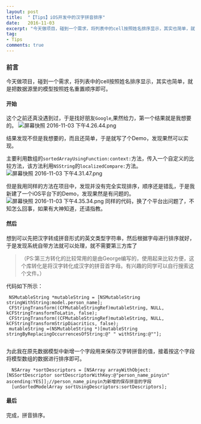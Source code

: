 ```yaml
---
layout: post
title:  "【Tips】iOS开发中的汉字拼音排序"
date:   2016-11-03
excerpt: "今天做项目，碰到一个需求，将列表中的cell按照姓名排序显示，其实也简单，就是把数据源里的模型按照姓名重置顺序即可。"
tag:
- Tips
comments: true
---
```


### 前言
今天做项目，碰到一个需求，将列表中的cell按照姓名排序显示，其实也简单，就是把数据源里的模型按照姓名重置顺序即可。


#### 开始
这个之前还真没遇到过，于是找好朋友`Google`,果然给力，第一个结果就是我想要的。
![屏幕快照 2016-11-03 下午4.26.44.png](http://ocigwe4cv.bkt.clouddn.com/pinyinSort_1.png)

结果发现不但是我想要的，而且还简单，于是就写了个Demo，发现果然可以实现。

主要利用数组的`sortedArrayUsingFunction:context:`方法，传入一个自定义的比较方法，该方法利用`NSString`的`localizedCompare:`方法。
![屏幕快照 2016-11-03 下午4.31.47.png](http://ocigwe4cv.bkt.clouddn.com/pinyinSort_2.png)

但是我用同样的方法在项目中，发现并没有完全实现排序，顺序还是错乱，于是我新建了一个iOS平台下的Demo，发现果然是有问题的。
![屏幕快照 2016-11-03 下午4.35.34.png](http://ocigwe4cv.bkt.clouddn.com/pinyinSort_3.png)
同样的代码，换了个平台出问题了，不知怎么回事，如果有大神知道，还请指教。

#### 然后
想到可以先把汉字转成拼音形式的英文类型字符串，然后根据字母进行排序就好，于是发现系统自带方法就可以处理，就不需要第三方库了
>（PS:第三方转化的比较常用的是由George编写的，使用起来比较方便，这个库转化是将汉字转化成汉字的拼音首字母。有兴趣的同学可以自行搜索这个文件。）

代码如下所示：

```
 NSMutableString *mutableString = [NSMutableString stringWithString:model.person_name];
 CFStringTransform((CFMutableStringRef)mutableString, NULL, kCFStringTransformToLatin, false);
 CFStringTransform((CFMutableStringRef)mutableString, NULL, kCFStringTransformStripDiacritics, false);
 mutableString =(NSMutableString *)[mutableString stringByReplacingOccurrencesOfString:@" " withString:@""];
 
```

为此我在原先数据模型中新增一个字段用来保存汉字转拼音的值，接着按这个字段将模型数组的数据进行排序即可。

```
  NSArray *sortDescriptors = [NSArray arrayWithObject:[NSSortDescriptor sortDescriptorWithKey:@"person_name_pinyin" ascending:YES]];//person_name_pinyin为新增的保存拼音的字段
  [unSortedModelArray sortUsingDescriptors:sortDescriptors];

```

#### 最后
完成，拼音排序。
